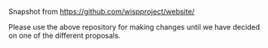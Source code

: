 Snapshot from https://github.com/wispproject/website/

Please use the above repository for making changes until we have decided on one of the different proposals.